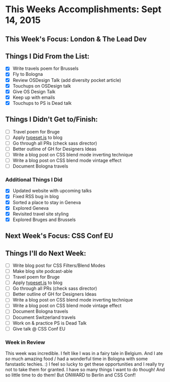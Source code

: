 # This Weeks Accomplishments: Sept 14, 2015

## This Week's Focus: London & The Lead Dev

## Things I Did From the List:

- [x] Write travels poem for Brussels
- [x] Fly to Bologna
- [x] Review OSDesign Talk (add diversity pocket article)
- [x] Touchups on OSDesign talk
- [x] Give OS Design Talk
- [x] Keep up with emails
- [x] Touchups to PS is Dead talk

## Things I Didn't Get to/Finish:

- [ ] Travel poem for Bruge
- [ ] Apply [typeset.js](https://blot.im/typeset/) to blog
- [ ] Go through all PRs (check sass director)
- [ ] Better outline of GH for Designers Ideas
- [ ] Write a blog post on CSS blend mode inverting technique
- [ ] Write a blog post on CSS blend mode vintage effect
- [ ] Document Bologna travels

### Additional Things I Did

- [x] Updated website with upcoming talks
- [x] Fixed RSS bug in blog
- [x] Sorted a place to stay in Geneva
- [x] Explored Geneva
- [x] Revisited travel site styling
- [x] Explored Bruges and Brussels

## Next Week's Focus: CSS Conf EU

## Things I'll do Next Week:

- [ ] Write blog post for CSS Filters/Blend Modes
- [ ] Make blog site podcast-able
- [ ] Travel poem for Bruge
- [ ] Apply [typeset.js](https://blot.im/typeset/) to blog
- [ ] Go through all PRs (check sass director)
- [ ] Better outline of GH for Designers Ideas
- [ ] Write a blog post on CSS blend mode inverting technique
- [ ] Write a blog post on CSS blend mode vintage effect
- [ ] Document Bologna travels
- [ ] Document Switzerland travels
- [ ] Work on & practice PS is Dead Talk
- [ ] Give talk @ CSS Conf EU

### Week in Review

This week was incredible. I felt like I was in a fairy tale in Belgium. And I ate *so* much amazing food / had a wonderful time in Bologna with some fanstastic techies. :) I feel so lucky to get these opportunities and I really try not to take them for granted. I have so many things I want to do though! And so little time to do them! But ONWARD to Berlin and CSS Conf!